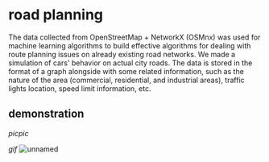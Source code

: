 # road planning 

The data collected from OpenStreetMap + NetworkX (OSMnx) was used for machine learning algorithms to build effective algorithms for dealing with route planning issues on already existing road networks. We made a simulation of cars' behavior on actual city roads. The data is stored in the format of a graph alongside with some related information, such as the nature of the area (commercial, residential, and industrial areas), traffic lights location, speed limit information, etc. 

## demonstration

*picpic*


*gif*
![unnamed](https://user-images.githubusercontent.com/53049009/187438802-92b1c16d-0683-496b-81ee-3393a6a20cca.gif)

